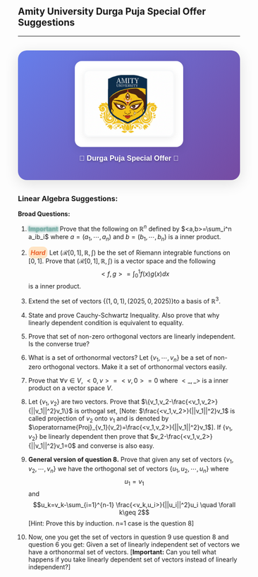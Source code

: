 <style>
    .glow-text {
    animation: glow 1.5s ease-in-out infinite alternate;
    font-weight: bold;
    display: inline-block;
}

@keyframes glow {
    from {
        color: #ff6b6b;
        text-shadow: 0 0 2px #ff6b6b, 0 0 4px #ff6b6b, 0 0 6px #ff6b6b;
    }
    to {
        color: #4ecdc4;
        text-shadow: 0 0 3px #4ecdc4, 0 0 6px #4ecdc4, 0 0 9px #4ecdc4;
    }
}

.hard-qn{
    color: rgba(235, 95, 40, 1);
    font-weight: bolder;
    font-style: oblique;
    background-color: bisque;
    width: fit-content;
    padding: 5px;
    border-radius: 10px;
}

</style>

## Amity University Durga Puja Special Offer Suggestions
---
<div align="center" style="margin: 32px 0; padding: 24px; background: linear-gradient(135deg, #667eea 0%, #764ba2 100%); border-radius: 20px; box-shadow: 0 8px 32px rgba(0,0,0,0.12);">
    <div style="background: white; padding: 20px; border-radius: 16px; display: inline-block; box-shadow: 0 4px 20px rgba(0,0,0,0.1);">
        <img src="amity-durga.png" alt="Amity University Logo" style="max-width: 200px; height: auto; border-radius: 12px; border: 3px solid #f8f9fa; box-shadow: 0 4px 16px rgba(0,0,0,0.08); transition: transform 0.3s ease;" />
    </div>
    <h3 style="color: white; margin-top: 16px; font-family: 'Arial', sans-serif; text-shadow: 0 2px 4px rgba(0,0,0,0.3);">🎉 Durga Puja Special Offer 🎉</h3>
</div>

### Linear Algebra Suggestions:

**Broad Questions:**

1. <span class="glow-text">Important</span> Prove that the following on $\mathbb{R}^n$ defined by $<a,b>=\sum_i^n a_ib_i$ where $a=(a_1,\cdots,a_n)$ and $b=(b_1,\cdots,b_n)$ is a inner product.
2. <span class="hard-qn"> Hard</span> Let $(\mathcal{R}[0,1],\mathbb{R},\int)$ be the set of Riemann integrable functions on $[0,1]$. Prove that $(\mathcal{R}[0,1],\mathbb{R},\int)$ is a vector space and the following 
$$<f,g>=\int_0^1f(x)g(x)dx$$ is a inner product.

3. Extend the set of vectors $\{(1,0,1),(2025,0,2025)\}$to a basis of $\mathbb{R}^3$.
4. State and prove Cauchy-Schwartz Inequality. Also prove that why linearly dependent condition is equivalent to equality.
5. Prove that set of non-zero orthogonal vectors are linearly independent. Is the converse true?
6. What is a set of orthonormal vectors? Let $\{v_1,\cdots, v_n\}$ be a set of non-zero orthogonal vectors. Make it a set of orthonormal vectors easily.
7. Prove that $\forall v\in V$, $<0,v>=<v,0>=0$ where $<\_,\_>$ is a inner product on a vector space $V$.
8. Let $\{v_1,v_2\}$ are two vectors. Prove that $\{v_1,v_2-\frac{<v_1,v_2>}{||v_1||^2}v_1\}$ is orthogal set, [Note: $\frac{<v_1,v_2>}{||v_1||^2}v_1$ is called projection of $v_2$ onto $v_1$ and is denoted by $\operatorname{Proj}_{v_1}(v_2)=\frac{<v_1,v_2>}{||v_1||^2}v_1$]. If $\{v_1,v_2\}$ be linearly dependent then prove that $v_2-\frac{<v_1,v_2>}{||v_1||^2}v_1=0$ and converse is also easy.
9. **General version of question 8.** Prove that given any set of vectors $\{v_1,v_2,\cdots,v_n\}$ we have the orthogonal set of vectors $\{u_1,u_2,\cdots,u_n\}$ where 
$$u_1=v_1$$ and
$$u_k=v_k-\sum_{i=1}^{n-1} \frac{<v_k,u_i>}{||u_i||^2}u_i \quad \forall k\geq 2$$ [Hint: Prove this by induction. n=1 case is the question 8]

10.  Now, one you get the set of vectors in question 9 use question 8 and question 6 you get: Given a set of linearly independent set of vectors we have a orthonormal set of vectors. [**Important:** Can you tell what happens if you take linearly dependent set of vectors instead of linearly independent?]